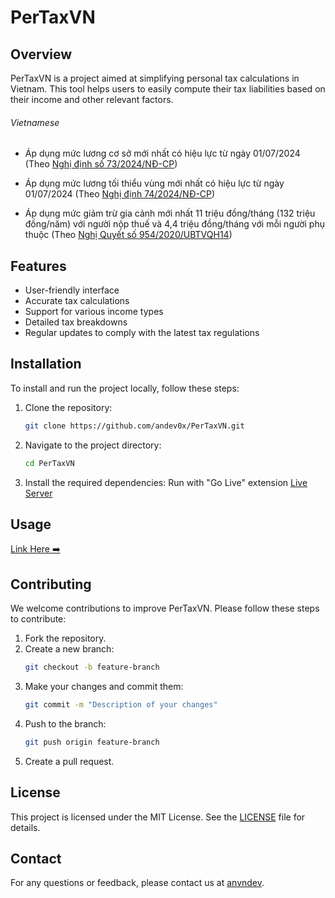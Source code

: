 # PerTaxVN

## Overview
PerTaxVN is a project aimed at simplifying personal tax calculations in Vietnam. This tool helps users to easily compute their tax liabilities based on their income and other relevant factors.

###### Vietnamese
- Áp dụng mức lương cơ sở mới nhất có hiệu lực từ ngày 01/07/2024 (Theo [Nghị định số 73/2024/NĐ-CP](https://vanban.chinhphu.vn/?pageid=27160&docid=210537))

- Áp dụng mức lương tối thiểu vùng mới nhất có hiệu lực từ ngày 01/07/2024 (Theo [Nghị định 74/2024/NĐ-CP](https://vanban.chinhphu.vn/?pageid=27160&docid=210536))

- Áp dụng mức giảm trừ gia cảnh mới nhất 11 triệu đồng/tháng (132 triệu đồng/năm) với người nộp thuế và 4,4 triệu đồng/tháng với mỗi người phụ thuộc (Theo [Nghị Quyết số 954/2020/UBTVQH14](https://thuvienphapluat.vn/van-ban/Thue-Phi-Le-Phi/Nghi-quyet-954-2020-UBTVQH14-dieu-chinh-muc-giam-tru-gia-canh-cua-thue-thu-nhap-ca-nhan-444106.aspx))

## Features
- User-friendly interface
- Accurate tax calculations
- Support for various income types
- Detailed tax breakdowns
- Regular updates to comply with the latest tax regulations

## Installation
To install and run the project locally, follow these steps:

1. Clone the repository:
    ```bash
    git clone https://github.com/andev0x/PerTaxVN.git
    ```
2. Navigate to the project directory:
    ```bash
    cd PerTaxVN
    ```
3. Install the required dependencies:
    Run with "Go Live" extension [Live Server](https://marketplace.visualstudio.com/items?itemName=ritwickdey.LiveServer)

## Usage
[Link Here ➡️](https://andev0x.github.io/PerTaxVN/)

## Contributing
We welcome contributions to improve PerTaxVN. Please follow these steps to contribute:

1. Fork the repository.
2. Create a new branch:
    ```bash
    git checkout -b feature-branch
    ```
3. Make your changes and commit them:
    ```bash
    git commit -m "Description of your changes"
    ```
4. Push to the branch:
    ```bash
    git push origin feature-branch
    ```
5. Create a pull request.

## License
This project is licensed under the MIT License. See the [LICENSE](LICENSE) file for details.

## Contact
For any questions or feedback, please contact us at [anvndev](https://anvndev.github.io).
